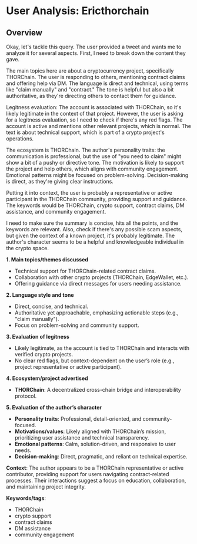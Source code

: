 # User Analysis: Ericthorchain

## Overview

<think>
Okay, let's tackle this query. The user provided a tweet and wants me to analyze it for several aspects. First, I need to break down the content they gave.

The main topics here are about a cryptocurrency project, specifically THORChain. The user is responding to others, mentioning contract claims and offering help via DM. The language is direct and technical, using terms like "claim manually" and "contract." The tone is helpful but also a bit authoritative, as they're directing others to contact them for guidance.

Legitness evaluation: The account is associated with THORChain, so it's likely legitimate in the context of that project. However, the user is asking for a legitness evaluation, so I need to check if there's any red flags. The account is active and mentions other relevant projects, which is normal. The text is about technical support, which is part of a crypto project's operations.

The ecosystem is THORChain. The author's personality traits: the communication is professional, but the use of "you need to claim" might show a bit of a pushy or directive tone. The motivation is likely to support the project and help others, which aligns with community engagement. Emotional patterns might be focused on problem-solving. Decision-making is direct, as they're giving clear instructions.

Putting it into context, the user is probably a representative or active participant in the THORChain community, providing support and guidance. The keywords would be THORChain, crypto support, contract claims, DM assistance, and community engagement.

I need to make sure the summary is concise, hits all the points, and the keywords are relevant. Also, check if there's any possible scam aspects, but given the context of a known project, it's probably legitimate. The author's character seems to be a helpful and knowledgeable individual in the crypto space.
</think>

**1. Main topics/themes discussed**  
- Technical support for THORChain-related contract claims.  
- Collaboration with other crypto projects (THORChain, EdgeWallet, etc.).  
- Offering guidance via direct messages for users needing assistance.  

**2. Language style and tone**  
- Direct, concise, and technical.  
- Authoritative yet approachable, emphasizing actionable steps (e.g., "claim manually").  
- Focus on problem-solving and community support.  

**3. Evaluation of legitness**  
- Likely legitimate, as the account is tied to THORChain and interacts with verified crypto projects.  
- No clear red flags, but context-dependent on the user’s role (e.g., project representative or active participant).  

**4. Ecosystem/project advertised**  
- **THORChain**: A decentralized cross-chain bridge and interoperability protocol.  

**5. Evaluation of the author’s character**  
- **Personality traits**: Professional, detail-oriented, and community-focused.  
- **Motivations/values**: Likely aligned with THORChain’s mission, prioritizing user assistance and technical transparency.  
- **Emotional patterns**: Calm, solution-driven, and responsive to user needs.  
- **Decision-making**: Direct, pragmatic, and reliant on technical expertise.  

**Context**: The author appears to be a THORChain representative or active contributor, providing support for users navigating contract-related processes. Their interactions suggest a focus on education, collaboration, and maintaining project integrity.  

**Keywords/tags**:  
- THORChain  
- crypto support  
- contract claims  
- DM assistance  
- community engagement